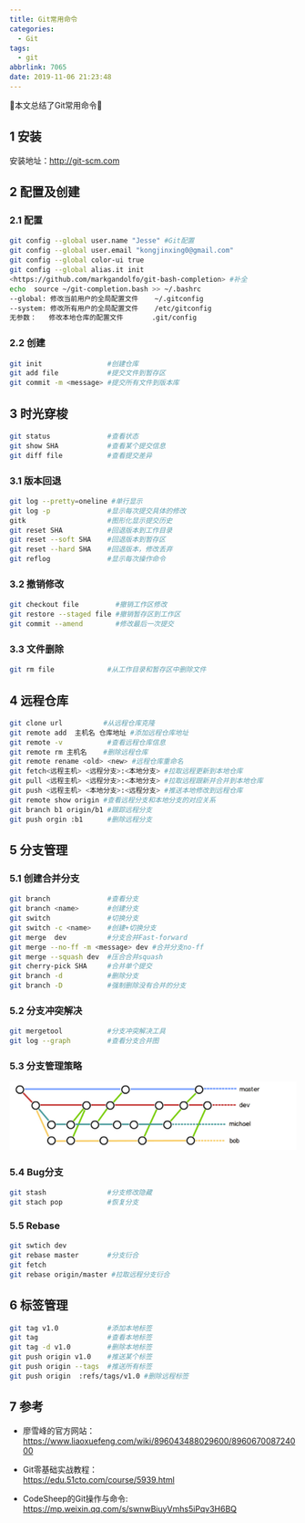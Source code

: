 ```yaml
---
title: Git常用命令
categories:
  - Git
tags:
  - git
abbrlink: 7065
date: 2019-11-06 21:23:48
---
```


:star2:本文总结了Git常用命令:star2:

<!-- more -->

## 1 安装

安装地址：<http://git-scm.com>

## 2 配置及创建

### 2.1 配置

```bash
git config --global user.name "Jesse" #Git配置
git config --global user.email "kongjinxing0@gmail.com"
git config --global color-ui true
git config --global alias.it init
<https://github.com/markgandolfo/git-bash-completion> #补全
echo  source ~/git-completion.bash >> ~/.bashrc
--global: 修改当前用户的全局配置文件    ~/.gitconfig
--system: 修改所有用户的全局配置文件    /etc/gitconfig
无参数：   修改本地仓库的配置文件       .git/config
```

### 2.2 创建

```bash
git init                #创建仓库
git add file            #提交文件到暂存区
git commit -m <message> #提交所有文件到版本库
```

## 3 时光穿梭

```bash
git status              #查看状态
git show SHA            #查看某个提交信息
git diff file           #查看提交差异
```

### 3.1 版本回退

```bash
git log --pretty=oneline #单行显示
git log -p              #显示每次提交具体的修改
gitk                    #图形化显示提交历史
git reset SHA           #回退版本到工作目录
git reset --soft SHA    #回退版本到暂存区
git reset --hard SHA    #回退版本，修改丢弃
git reflog              #显示每次操作命令
```

### 3.2 撤销修改

```bash
git checkout file         #撤销工作区修改
git restore --staged file #撤销暂存区到工作区
git commit --amend        #修改最后一次提交
```

### 3.3 文件删除

```bash
git rm file             #从工作目录和暂存区中删除文件
```

## 4 远程仓库

```bash
git clone url          #从远程仓库克隆
git remote add  主机名 仓库地址 #添加远程仓库地址
git remote -v           #查看远程仓库信息
git remote rm 主机名    #删除远程仓库
git remote rename <old> <new> #远程仓库重命名
git fetch<远程主机> <远程分支>:<本地分支> #拉取远程更新到本地仓库
git pull <远程主机> <远程分支>:<本地分支> #拉取远程跟新并合并到本地仓库
git push <远程主机> <本地分支>:<远程分支> #推送本地修改到远程仓库
git remote show origin #查看远程分支和本地分支的对应关系
git branch b1 origin/b1 #跟踪远程分支
git push orgin :b1      #删除远程分支
```

## 5 分支管理

### 5.1 创建合并分支

```bash
git branch              #查看分支
git branch <name>       #创建分支
git switch              #切换分支
git switch -c <name>    #创建+切换分支
git merge  dev          #分支合并Fast-forward
git merge --no-ff -m <message> dev #合并分支no-ff
git merge --squash dev  #压合合并squash
git cherry-pick SHA     #合并单个提交
git branch -d           #删除分支
git branch -D           #强制删除没有合并的分支
```

### 5.2 分支冲突解决

```bash
git mergetool           #分支冲突解决工具
git log --graph         #查看分支合并图
```

### 5.3 分支管理策略

![图片](/images/2019-11-26_220410.png)

### 5.4 Bug分支

```bash
git stash               #分支修改隐藏
git stach pop           #恢复分支
```

### 5.5 Rebase

```bash
git swtich dev
git rebase master       #分支衍合
git fetch
git rebase origin/master #拉取远程分支衍合
```

## 6 标签管理

```bash
git tag v1.0            #添加本地标签
git tag                 #查看本地标签
git tag -d v1.0         #删除本地标签
git push origin v1.0    #推送某个标签
git push origin --tags  #推送所有标签
git push origin  :refs/tags/v1.0 #删除远程标签
```

## 7 参考

- 廖雪峰的官方网站：  
<https://www.liaoxuefeng.com/wiki/896043488029600/896067008724000>

- Git零基础实战教程：  
<https://edu.51cto.com/course/5939.html>  

- CodeSheep的Git操作与命令:  
<https://mp.weixin.qq.com/s/swnwBiuyVmhs5iPqv3H6BQ>
